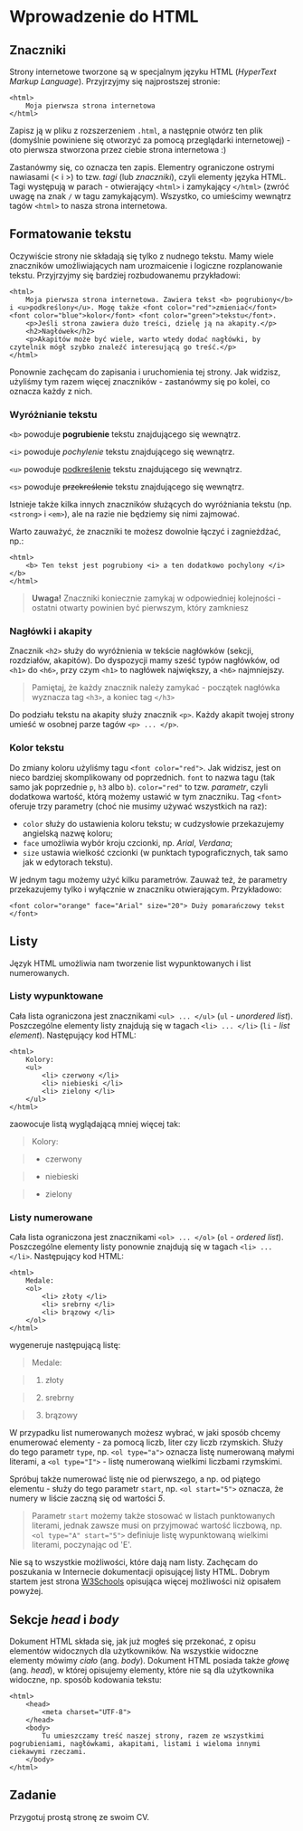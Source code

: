 # Wprowadzenie do HTML

## Znaczniki

Strony internetowe tworzone są w specjalnym języku HTML (*HyperText Markup Language*). Przyjrzyjmy się najprostszej stronie:

```
<html>
    Moja pierwsza strona internetowa
</html>
```

Zapisz ją w pliku z rozszerzeniem ```.html```, a następnie otwórz ten plik (domyślnie powiniene się otworzyć za pomocą przeglądarki internetowej) - oto pierwsza stworzona przez ciebie strona internetowa :)

Zastanówmy się, co oznacza ten zapis. Elementry ograniczone ostrymi nawiasami (&lt; i &gt;) to tzw. *tagi* (lub *znaczniki*), czyli elementy języka HTML. Tagi występują w parach - otwierający ```<html>``` i zamykający ```</html>``` (zwróć uwagę na znak ```/``` w tagu zamykającym). Wszystko, co umieścimy wewnątrz tagów ```<html>``` to nasza strona internetowa.

## Formatowanie tekstu

Oczywiście strony nie składają się tylko z nudnego tekstu. Mamy wiele znaczników umożliwiających nam urozmaicenie i logiczne rozplanowanie tekstu. Przyjrzyjmy się bardziej rozbudowanemu przykładowi:

```
<html>
    Moja pierwsza strona internetowa. Zawiera tekst <b> pogrubiony</b> i <u>podkreślony</u>. Mogę także <font color="red">zmieniać</font> <font color="blue">kolor</font> <font color="green">tekstu</font>.
    <p>Jeśli strona zawiera dużo treści, dzielę ją na akapity.</p>
    <h2>Nagłówek</h2>
    <p>Akapitów może być wiele, warto wtedy dodać nagłówki, by czytelnik mógł szybko znaleźć interesującą go treść.</p>
</html>
```

Ponownie zachęcam do zapisania i uruchomienia tej strony. Jak widzisz, użyliśmy tym razem więcej znaczników - zastanówmy się po kolei, co oznacza każdy z nich.

### Wyróżnianie tekstu

```<b>``` powoduje <b>pogrubienie</b> tekstu znajdującego się wewnątrz.

```<i>``` powoduje <i>pochylenie</i> tekstu znajdującego się wewnątrz.

```<u>``` powoduje <u>podkreślenie</u> tekstu znajdującego się wewnątrz.

```<s>``` powoduje <s>przekreślenie</s> tekstu znajdującego się wewnątrz.

Istnieje także kilka innych znaczników służących do wyróżniania tekstu (np. ```<strong>``` i ```<em>```), ale na razie nie będziemy się nimi zajmować.

Warto zauważyć, że znaczniki te możesz dowolnie łączyć i zagnieżdżać, np.:

```
<html>
    <b> Ten tekst jest pogrubiony <i> a ten dodatkowo pochylony </i></b>
</html>
```

> **Uwaga!**
> Znaczniki koniecznie zamykaj w odpowiedniej kolejności - ostatni otwarty powinien być pierwszym, który zamkniesz

### Nagłówki i akapity

Znacznik ```<h2>``` służy do wyróżnienia w tekście nagłówków (sekcji, rozdziałów, akapitów). Do dyspozycji mamy sześć typów nagłówków, od ```<h1>``` do ```<h6>```, przy czym ```<h1>``` to nagłówek największy, a ```<h6>``` najmniejszy.

> Pamiętaj, że każdy znacznik należy zamykać - początek nagłówka wyznacza tag ```<h3>```, a koniec tag ```</h3>```

Do podziału tekstu na akapity służy znacznik ```<p>```. Każdy akapit twojej strony umieść w osobnej parze tagów ```<p> ... </p>```.

### Kolor tekstu

Do zmiany koloru użyliśmy tagu ```<font color="red">```. Jak widzisz, jest on nieco bardziej skomplikowany od poprzednich. `font` to nazwa tagu (tak samo jak poprzednie `p`, `h3` albo `b`). `color="red"` to tzw. *parametr*, czyli dodatkowa wartość, którą możemy ustawić w tym znaczniku. Tag `<font>` oferuje trzy parametry (choć nie musimy używać wszystkich na raz):

 * `color` służy do ustawienia koloru tekstu; w cudzysłowie przekazujemy angielską nazwę koloru;
 * `face` umożliwia wybór kroju czcionki, np. *Arial*, *Verdana*;
 * `size` ustawia wielkość czcionki (w punktach typograficznych, tak samo jak w edytorach tekstu).

W jednym tagu możemy użyć kilku parametrów. Zauważ też, że parametry przekazujemy tylko i wyłącznie w znaczniku otwierającym. Przykładowo:

```
<font color="orange" face="Arial" size="20"> Duży pomarańczowy tekst </font>
```

## Listy

Język HTML umożliwia nam tworzenie list wypunktowanych i list numerowanych.

### Listy wypunktowane

Cała lista ograniczona jest znacznikami ```<ul> ... </ul>``` (`ul` - *unordered list*). Poszczególne elementy listy znajdują się w tagach ```<li> ... </li>``` (`li` - *list element*). Następujący kod HTML:

```
<html>
    Kolory:
    <ul>
        <li> czerwony </li>
        <li> niebieski </li>
        <li> zielony </li>
    </ul>
</html>
```

zaowocuje listą wyglądającą mniej więcej tak:

> Kolory:

> * czerwony

> * niebieski

> * zielony

### Listy numerowane

Cała lista ograniczona jest znacznikami ```<ol> ... </ol>``` (`ol` - *ordered list*). Poszczególne elementy listy ponownie znajdują się w tagach ```<li> ... </li>```. Następujący kod HTML:

```
<html>
    Medale:
    <ol>
        <li> złoty </li>
        <li> srebrny </li>
        <li> brązowy </li>
    </ol>
</html>
```

wygeneruje następującą listę:

> Medale:

> 1. złoty

> 2. srebrny

> 3. brązowy

W przypadku list numerowanych możesz wybrać, w jaki sposób chcemy enumerować elementy - za pomocą liczb, liter czy liczb rzymskich. Służy do tego parametr `type`, np. `<ol type="a">` oznacza listę numerowaną małymi literami, a `<ol type="I">` - listę numerowaną wielkimi liczbami rzymskimi.

Spróbuj także numerować listę nie od pierwszego, a np. od piątego elementu - służy do tego parametr `start`, np. `<ol start="5">` oznacza, że numery w liście zaczną się od wartości *5*.

> Parametr `start` możemy także stosować w listach punktowanych literami, jednak zawsze musi on przyjmować wartość liczbową, np. `<ol type="A" start="5">` definiuje listę wypunktowaną wielkimi literami, poczynając od 'E'.

Nie są to wszystkie możliwości, które dają nam listy. Zachęcam do poszukania w Internecie dokumentacji opisującej listy HTML. Dobrym startem jest strona [W3Schools](https://www.w3schools.com/html/html_lists.asp) opisująca więcej możliwości niż opisałem powyżej.

## Sekcje *head* i *body*

Dokument HTML składa się, jak już mogłeś się przekonać, z opisu elementów widocznych dla użytkowników. Na wszystkie widoczne elementy mówimy *ciało* (ang. *body*). Dokument HTML posiada także *głowę* (ang. *head*), w której opisujemy elementy, które nie są dla użytkownika widoczne, np. sposób kodowania tekstu:

```
<html>
    <head>
        <meta charset="UTF-8">
    </head>
    <body>
        Tu umieszczamy treść naszej strony, razem ze wszystkimi pogrubieniami, nagłówkami, akapitami, listami i wieloma innymi ciekawymi rzeczami.
    </body>
</html>
```

## Zadanie
Przygotuj prostą stronę ze swoim CV.